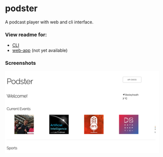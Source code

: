 # podster
A podcast player with web and cli interface. 

### View readme for:
- [CLI](https://github.com/samisnotinsane/podster/tree/master/cli)
- [web-app](https://github.com/samisnotinsane/podster/tree/master/web-app) (not yet available)

### Screenshots

![Homepage](/screenshots/podster-home.png?raw=true "Podster homepage showing podcast covers")